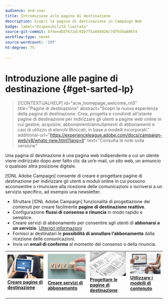 ```yaml
---
audience: end-user
title: Introduzione alle pagine di destinazione
description: Scopri le pagine di destinazione in Campaign Web
badge: label="Disponibilità limitata"
source-git-commit: bf4ee4b5f672dc91b7f5a494026c7df934a806f4
workflow-type: tm+mt
source-wordcount: '197'
ht-degree: 7%

---
```


# Introduzione alle pagine di destinazione {#get-sarted-lp}

>[!CONTEXTUALHELP]
>id="acw_homepage_welcome_rn5"
>title="Pagine di destinazione"
>abstract="Scopri la nuova esperienza della pagina di destinazione. Crea, progetta e condividi all’istante pagine di destinazione per indirizzare gli utenti a pagine web online in cui gestire, acquisire, abbonamenti/annullamenti di abbonamenti e casi di utilizzo di elenchi Bloccati, in base a modelli incorporati."
>additional-url="https://experienceleague.adobe.com/docs/campaign-web/v8/whats-new.html?lang=it" text="Consulta le note sulla versione"


Una pagina di destinazione è una pagina web indipendente a cui un utente viene indirizzato dopo aver fatto clic da un’e-mail, un sito web, un annuncio o qualsiasi altra posizione digitale.

[!DNL Adobe Campaign] consente di creare e progettare pagine di destinazione per indirizzare gli utenti a moduli online in cui possono acconsentire o rinunciare alla ricezione delle comunicazioni o iscriversi a un servizio specifico, ad esempio una newsletter.

* Sfruttare [!DNL Adobe Campaign] funzionalità di progettazione dei contenuti per creare facilmente **pagine di destinazione reattive**.
* Configurazione **flussi di consenso e rinuncia** in modo rapido e semplice.
* Creare servizi di abbonamento per consentire agli utenti di **abbonarsi a un servizio**. [Ulteriori informazioni](../audience/manage-services.md)
* Fornisci ai destinatari le **possibilità di annullare l’abbonamento** dalla ricezione delle comunicazioni.
* Invia un **email di conferma** al momento del consenso o della rinuncia.

<table style="table-layout:fixed"><tr style="border: 0;">
<td>
<a href="create-lp.md">
<img alt="Lead" src="../assets/do-not-localize/lp-subscription.jpeg">
</a>
<div><a href="create-lp.md"><strong>Creare pagine di destinazione</strong>
</div>
<p>
</td>
<td>
<a href="../audience/manage-services.md">
<img alt="Non frequente" src="../assets/do-not-localize/lp-list.jpg">
</a>
<div>
<a href="../audience/manage-services.md"><strong>Creare servizi di abbonamento</strong></a>
</div>
<p></td>
<td>
<a href="lp-content.md">
<img alt="Convalida" src="../assets/do-not-localize/lp-design.jpg">
</a>
<div>
<a href="lp-content.md"><strong>Progettare le pagine di destinazione</strong></a>
</div>
<p>
</td>
<td>
<a href="lp-templates.md">
<img alt="Convalida" src="../assets/do-not-localize/lp-reporting.jpg">
</a>
<div>
<a href="lp-templates.md"><strong>Utilizzare i modelli di contenuto</strong></a>
</div>
<p>
</td>
</tr></table>

